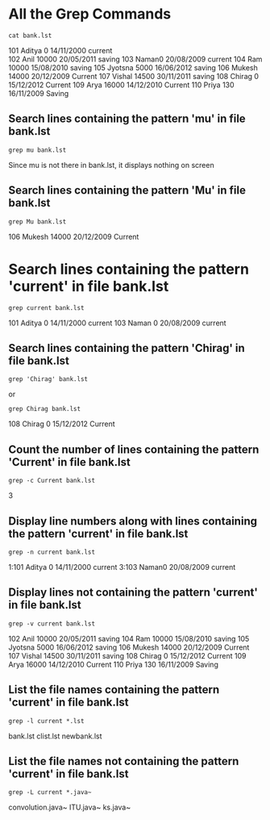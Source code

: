 # All the Grep Commands

```
cat bank.lst
```
101 Aditya 0 14/11/2000 current                                                                                                                                         
102 Anil 10000 20/05/2011 saving
103 Naman0 20/08/2009 current
104 Ram 10000 15/08/2010 saving
105 Jyotsna 5000 16/06/2012 saving
106 Mukesh 14000 20/12/2009 Current
107 Vishal 14500 30/11/2011 saving
108 Chirag 0 15/12/2012 Current
109 Arya 16000 14/12/2010 Current
110 Priya 130 16/11/2009 Saving

## Search lines containing the pattern 'mu' in file bank.lst
```
grep mu bank.lst
```
Since mu is not there in bank.lst, it displays nothing on screen

## Search lines containing the pattern 'Mu' in file bank.lst
```
grep Mu bank.lst
```
106 Mukesh 14000 20/12/2009 Current

# Search lines containing the pattern 'current' in file bank.lst
```
grep current bank.lst
```
101 Aditya 0 14/11/2000 current
103 Naman 0 20/08/2009 current

## Search lines containing the pattern 'Chirag' in file bank.lst
```
grep 'Chirag' bank.lst
```
or
```
grep Chirag bank.lst
```
108 Chirag 0 15/12/2012 Current

## Count the number of lines containing the pattern 'Current' in file bank.lst
```
grep -c Current bank.lst
```
3

## Display line numbers along with lines containing the pattern 'current' in file bank.lst
```
grep -n current bank.lst
```
1:101 Aditya 0 14/11/2000 current
3:103 Naman0 20/08/2009 current

## Display lines not containing the pattern 'current' in file bank.lst
```
grep -v current bank.lst
```
102 Anil 10000 20/05/2011 saving
104 Ram 10000 15/08/2010 saving
105 Jyotsna 5000 16/06/2012 saving
106 Mukesh 14000 20/12/2009 Current
107 Vishal 14500 30/11/2011 saving
108 Chirag 0 15/12/2012 Current
109 Arya 16000 14/12/2010 Current
110 Priya 130 16/11/2009 Saving

## List the file names containing the pattern 'current' in file bank.lst
```
grep -l current *.lst
```
bank.lst
clist.lst
newbank.lst

## List the file names not containing the pattern 'current' in file bank.lst
```
grep -L current *.java~
```
convolution.java~
ITU.java~
ks.java~







